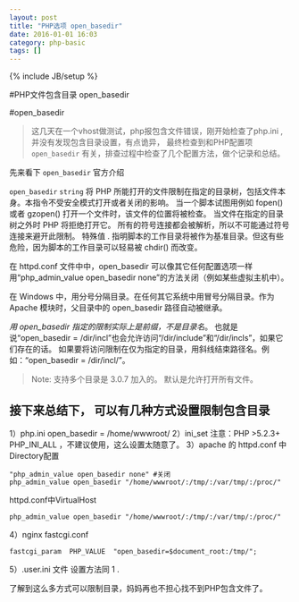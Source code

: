 ```yaml
---
layout: post
title: "PHP选项 open_basedir"
date: 2016-01-01 16:03
category: php-basic
tags: []
---
```

{% include JB/setup %}

#PHP文件包含目录 open_basedir


#open_basedir

> 这几天在一个vhost做测试，php报包含文件错误，刚开始检查了php.ini , 并没有发现包含目录设置，有点诡异， 最终检查到和PHP配置项`open_basedir` 有关，排查过程中检查了几个配置方法，做个记录和总结。 

先来看下 `open_basedir` 官方介绍

`open_basedir` `string`
将 PHP 所能打开的文件限制在指定的目录树，包括文件本身。本指令不受安全模式打开或者关闭的影响。
当一个脚本试图用例如 fopen() 或者 gzopen() 打开一个文件时，该文件的位置将被检查。
当文件在指定的目录树之外时 PHP 将拒绝打开它。
所有的符号连接都会被解析，所以不可能通过符号连接来避开此限制。
特殊值 . 指明脚本的工作目录将被作为基准目录。但这有些危险，因为脚本的工作目录可以轻易被 chdir() 而改变。

在 httpd.conf 文件中中，open_basedir 可以像其它任何配置选项一样用“php_admin_value open_basedir none”的方法关闭（例如某些虚拟主机中）。

在 Windows 中，用分号分隔目录。在任何其它系统中用冒号分隔目录。作为 Apache 模块时，父目录中的 open_basedir 路径自动被继承。

*用 open_basedir 指定的限制实际上是前缀，不是目录名*。
也就是说“open_basedir = /dir/incl”也会允许访问“/dir/include”和“/dir/incls”，如果它们存在的话。
如果要将访问限制在仅为指定的目录，用斜线结束路径名。例如：“open_basedir = /dir/incl/”。
> Note: 支持多个目录是 3.0.7 加入的。
默认是允许打开所有文件。


## 接下来总结下， 可以有几种方式设置限制包含目录

1）php.ini  open_basedir = /home/wwwroot/
2）ini_set   注意：PHP >5.2.3+ PHP_INI_ALL ，不建议使用，这么设置太随意了。 
3）apache 的 httpd.conf 中Directory配置 

```
"php_admin_value open_basedir none" #关闭 
php_admin_value open_basedir "/home/wwwroot/:/tmp/:/var/tmp/:/proc/"
```

httpd.conf中VirtualHost 

```
php_admin_value open_basedir "/home/wwwroot/:/tmp/:/var/tmp/:/proc/"
```
4）nginx fastcgi.conf   

```
fastcgi_param  PHP_VALUE  "open_basedir=$document_root:/tmp/"; 
```
            
5）.user.ini 文件
    设置方法同 1 .


了解到这么多方式可以限制目录，妈妈再也不担心找不到PHP包含文件了。

